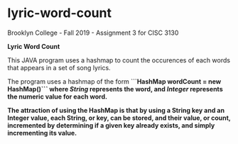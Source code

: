 # lyric-word-count
Brooklyn College - Fall 2019 - Assignment 3 for CISC 3130

<p1><strong>Lyric Word Count</strong></p>

<p>This JAVA program uses a hashmap to count the occurences of each words that appears in a set of song lyrics.</p>

<p>The program uses a hashmap of the form ```<b>HashMap<String, Integer> wordCount = new HashMap<String, Integer>()``` where <i>String</i> represents the word, and <i>Integer</i> represents the numeric value for each word.</p>

<p>The attraction of using the HashMap is that by using a String key and an Integer value, each String, or key, can be stored, and their value, or count, incremented by determining if a given key already exists, and simply incrementing its value.</p>
